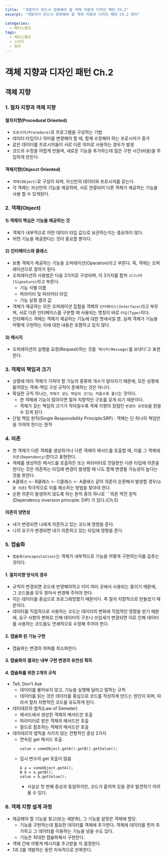 ```yaml
---
title:  "개발자가 반드시 정복해야 할 객체 지향과 디자인 패턴 Ch.2"
excerpt: "개발자가 반드시 정복해야 할 객체 지향과 디자인 패턴 Ch.2 정리"

categories:
  - 베이스캠프
tags:
  - 베이스캠프
  - 스터디
  - 정리
---
```

# 객체 지향과 디자인 패턴 Ch.2

## 객체 지향

### 1. 절차 지향과 객체 지향
#### 절차지향(Procedural Oriented) 
* `프로시저(Procedure)`로 프로그램을 구성하는 기법
* 데이터 타입이나 의미를 변경해야 할 때, 함께 수정해야 하는 프로시저가 증가
* 같은 데이터를 프로시저들이 서로 다른 의미로 사용하는 경우가 발생
* 코드의 수정을 어렵게 만들며, 새로운 기능을 추가하는데 많은 구현 시간(비용)을 투입하게 만든다.

#### 객체지향(Objecct Oriented)
* `객체(Object)`로 구성이 되며, 자신만의 데이터와 프로시저를 갖는다.
* 각 객체는 자신만의 기능을 제공하며, 서로 연결되어 다른 객체가 제공하는 기능을 사용 할 수 있게된다.

### 2. 객체(Object)
#### 1) 객체의 핵심은 기능을 제공하는 것
* 객체가 내부적으로 어떤 데이터 타입 값으로 보관하는지는 중요하지 않다.
* 어떤 기능을 제공한다는 것이 중요할 뿐이다.

#### 2) 인터페이스와 클래스
* 보통 객체가 제공하는 기능을 오퍼레이션(Operation)라고 부른다. 즉, 객체는 오퍼레이션으로 정의가 된다.
* 오퍼레이션의 사용법은 다음 3가지로 구성되며, 이 3가지를 합쳐 `시그니처(Signature)`라고 부른다.
  * 기능 식별 이름
  * 파라미터 및 파라미터 타입
  * 기능 실행 결과 값
* 객체가 제공하는 모든 오퍼레이션 집합을 객체의 `인터페이스(Interface)`라고 부르며, 서로 다른 인터페이스를 구분할 때 사용되는 명칭이 바로 `타입(Type)`이다.
* 인터페이스 객체는 객체가 제공하는 기능에 대한 명세서일 뿐, 실제 객체가 기능을 어떻게 구현하는 지에 대한 내용은 포함하고 있지 않다.

#### 3) 메시지
* 오퍼레이션의 실행을 요청(Request)하는 것을 \``메시지(Message)`를 보낸다'고 표현한다.

### 3. 객체의 책임과 크기
* 상황에 따라 객체가 가져야 할 기능의 종류와 개수가 달라지기 때문에, 모든 상황에 들어맞는 객체-책임 구성 규칙이 존재하는 것은 아니다.
* 확실한 규칙 하나는, `객체가 갖는 책임의 크기는 작을수록 좋다`는 것이다.
  * 한 객체에 기능이 많아지면 절차 지향적인 구조를 갖게 되기 때문이다.
  * 객체가 갖는 책임의 크기가 작아질수록 객체 지향의 장점인 `변경의 유연함`을 얻을 수 있게 된다.
* 단일 책임 원칙(Single Responsibility Principle:SRP) : 객체는 단 하나의 책임만을 가져야 한다는 원칙

### 4. 의존
* 한 객체가 다른 객체를 생성하거나 다른 객체의 메서드를 호출할 때, 이를 그 객체에 `의존(Dependency)`한다고 표현한다.
* 객체를 생성하든 메서드를 호출하든 또는 파라미터로 전달받든 다른 타입에 의존을 한다는 것은 의존하는 타입에 변경이 발생할 때 나도 함께 변경될 가능성이 높다는 것을 뜻한다.
* A클래스 <- B클래스 <- C클래스 <- A클래스 같이 의존이 순환해서 발생할 경우(`순환 의존`) 적극적으로 이를 해소하는 방법을 찾아야 한다.
* 순환 의존이 발생하지 않도록 하는 원칙 중의 하나로 ```의존 역전 원칙(Dependency inversion principle: DIP) 가 있다.(Ch.5)

#### 의존의 양면성
* 내가 변경되면 나에게 의존하고 있는 코드에 영향을 준다.
* 나의 요구가 변경되면 내가 의존하고 있는 타입에 영향을 준다.

### 5. 캡슐화
* `캡슐화(encapsulation)`는 객체가 내부적으로 기능을 어떻게 구현하는지를 감추는 것이다.

#### 1. 절차지향 방식의 경우
* 규칙이 변경되면 코드에 반영해야하고 이미 여러 곳에서 사용되는 중이기 때문에, 그 코드들을 모두 찾아서 변경해 주어야 한다.
* 이는 데이터를 중심으로 프로그래밍했기 때문이다. 즉 절차 지향적으로 만들었기 때문이다.
* 데이터를 직접적으로 사용하는 코드는 데이터의 변화에 직접적인 영향을 받기 때문에, 요구 사항의 변화로 인해 데이터의 구조나 쓰임새가 변경되면 이로 인해 데이터를 사용하는 코드들도 연쇄적으로 수정해 주어야 한다.

#### 2. 캡슐화 된 기능 구현
* 캡슐화는 변경의 여파를 최소화한다.

#### 3. 캡슐화의 결과는 내부 구현 변경의 유연성 획득

#### 4. 캡슐화를 위한 2개의 규칙
* Tell, Don't Ask
  * 데이터를 물어보지 않고, 기능을 실행해 달라고 말하는 규칙
  * 데이터를 읽는 것은 데이터를 중심으로 코드를 작성하게 만드는 원인이 되며, 따라서 절차 지향적인 코드를 유도하게 된다.
* 데미테르의 법칙(Law of Demeter)
  * 메서드에서 생성한 객체의 메서드만 호출
  * 파라미터로 받은 객체의 메서드만 호출
  * 필드로 참조하는 객체의 메서드만 호출
* 데미테르의 법칙을 지키지 않는 전형적인 증상 2가지
  * 연속된 get 메서드 호출
    ```
    value = someObject.getA().getB().getValue();
    ```
  * 임시 변수의 get 호출이 많음
    ```
    A a = someObject.getA();
    B b = a.getB();
    value = b.getValue();
    ```
    * 사실상 첫 번째 증상과 동일하지만, 코드가 흩어져 있을 경우 발견하기 어려울 수 있다.

### 6. 객체 지향 설계 과정
* 제공해야 할 기능을 찾고(또는 세분화), 그 기능을 알맞은 객체에 할당.
  * 기능을 구현하는데 필요한 데이터를 객체에 추가한다. 객체에 데이터를 먼저 추가하고 그 데이터를 이용하는 기능을 넣을 수도 있다.
  * 기능은 최대한 캡슐화해서 구현한다.
* 객체 간에 어떻게 메시지를 주고받을 지 결정한다.
* 1과 2를 개발하는 동안 지속적으로 반복한다.